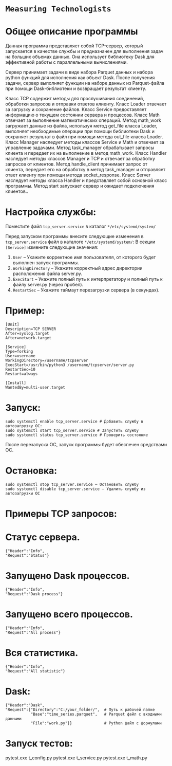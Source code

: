 # `Measuring Technologists`
# Общее описание программы
  Данная программа представляет собой TCP-сервер, который запускается в качестве службы и предназначен для выполнения задач на больших объемах данных. Она использует библиотеку Dask для эффективной работы с параллельными вычислениями.
  
  Сервер принимает задачи в виде набора Parquet данных и набора python функций для исполнения как объект Dask. После получения задачи, сервер выполняет функции на наборе данных из Parquet-файла при помощи Dask-библиотеки и возвращает результат клиенту.
  
  Класс TCP содержит методы для прослушивания соединений, обработки запросов и отправки ответов клиенту. 
  Класс Loader отвечает за загрузку и сохранение файлов.
  Класс Service предоставляет информацию о текущем состоянии сервера и процессов.
  Класс Math отвечает за выполнение математических операций. Метод math_work загружает данные из файла, используя метод get_file класса Loader, выполняет необходимые операции при помощи библиотеки Dask и сохраняет результат в файл при помощи метода out_file класса Loader.
  Класс Manager наследует методы классов Service и Math и отвечает за управление задачами. Метод task_manager обрабатывает запросы клиента и передает их на выполнение в метод math_work. 
  Класс Handler наследует методы классов Manager и TCP и отвечает за обработку запросов от клиентов. Метод handle_client принимает запрос от клиента, передает его на обработку в метод task_manager и отправляет ответ клиенту при помощи метода socket_response.
  Класс Server наследует методы класса Handler и представляет собой основной класс программы. Метод start запускает сервер и ожидает подключения клиентов..

# Настройка службы:
  Поместите файл `tcp_server.service` в каталог  `*/etc/systemd/system/`

  Перед запуском программы внесите следующие изменения в `tcp_server.service` файл в каталоге  `*/etc/systemd/system/`:
  В секции `[Service]` измените следующие значения:
  1)	`User` – Укажите корректное имя пользователя, от которого будет выполнен запуск программы. 
  2)	`WorkingDirectory` – Укажите корректный адрес директории расположения файла server.py.
  3)	`ExecStart` – Укажите полный путь к интерпретатору и полный путь к файлу server.py (через пробел).
  4)	`RestartSec` – Укажите таймаут перезагрузки сервера (в секундах).


# Пример:
    [Unit]
    Description=TCP SERVER
    After=syslog.target
    After=network.target
    
    [Service]
    Type=forking
    User=username
    WorkingDirectory=/username/tcpserver
    ExecStart=/usr/bin/python3 /username/tcpserver/server.py
    RestartSec=10
    Restart=always
    
    [Install]
    WantedBy=multi-user.target

# Запуск:
    sudo systemctl enable tcp_server.service # Добавить службу в автозагрузку ОС:
    sudo systemctl start tcp_server.service # Запустить службу
    sudo systemctl status tcp_server.service # Проверить состояние
  
  После перезапуска ОС, запуск программы будет обеспечен средствами ОС.

# Остановка:
    sudo systemctl stop tcp_server.service – Остановить службу
    sudo systemctl disable tcp_server.service – Удалить службу из автозагрузки ОС

# Примеры TCP запросов:

  # Статус сервера.
    {"Header":"Info",   
    "Request":"Status"} 
  # Запущено Dask процессов.
    {"Header":"Info",
    "Request":"Dask process"}
  # Запущено всего процессов.
    {"Header":"Info",
    "Request":"All process"}
  # Вся статистика.
    {"Header":"Info",
    "Request":"All statistic"}


# Dask:
    {"Header":"Dask",
    "Request":{"Directory":"C:/your_folder/",  # Путь к рабочей папке
               "Base":"time_series.parquet",   # Parquet файл с входными данными
               "File":"work.py"}}              # Python файл с формулами


# Запуск тестов:
  pytest.exe t_config.py
  pytest.exe t_service.py
  pytest.exe t_math.py

